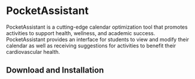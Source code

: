 # PocketAssistant
PocketAssistant is a cutting-edge calendar optimization tool that promotes activities to support health, wellness, and academic success.
PocketAssistant provides an interface for students to view and modify their calendar as well as receiving suggestions for activities to benefit their cardiovascular health.
## Download and Installation
